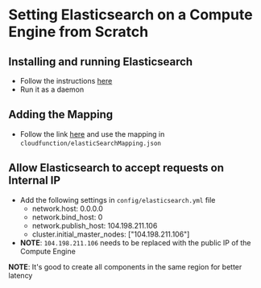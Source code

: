 # Setting Elasticsearch on a Compute Engine from Scratch

## Installing and running Elasticsearch
- Follow the instructions [here](https://www.elastic.co/guide/en/elasticsearch/reference/current/getting-started-install.html)
- Run it as a daemon

## Adding the Mapping
- Follow the link [here](https://www.elastic.co/guide/en/elasticsearch/reference/current/getting-started-install.html) and use the mapping in `cloudfunction/elasticSearchMapping.json`

## Allow Elasticsearch to accept requests on Internal IP
- Add the following settings in `config/elasticsearch.yml` file
    - network.host: 0.0.0.0
    - network.bind_host: 0
    - network.publish_host: 104.198.211.106
    - cluster.initial_master_nodes: ["104.198.211.106"]
- **NOTE**: `104.198.211.106` needs to be replaced with the public IP of the Compute Engine

**NOTE**: It's good to create all components in the same region for better latency